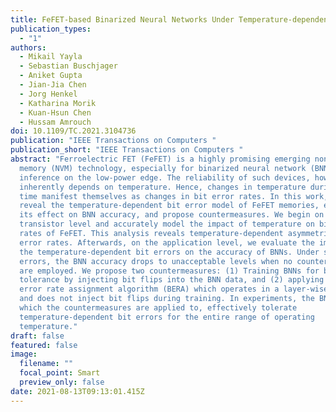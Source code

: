 ```yaml
---
title: FeFET-based Binarized Neural Networks Under Temperature-dependent Bit Errors
publication_types:
  - "1"
authors:
  - Mikail Yayla
  - Sebastian Buschjager
  - Aniket Gupta
  - Jian-Jia Chen
  - Jorg Henkel
  - Katharina Morik
  - Kuan-Hsun Chen
  - Hussam Amrouch
doi: 10.1109/TC.2021.3104736
publication: "IEEE Transactions on Computers "
publication_short: "IEEE Transactions on Computers "
abstract: "Ferroelectric FET (FeFET) is a highly promising emerging non-volatile
  memory (NVM) technology, especially for binarized neural network (BNN)
  inference on the low-power edge. The reliability of such devices, however,
  inherently depends on temperature. Hence, changes in temperature during run
  time manifest themselves as changes in bit error rates. In this work, we
  reveal the temperature-dependent bit error model of FeFET memories, evaluate
  its effect on BNN accuracy, and propose countermeasures. We begin on the
  transistor level and accurately model the impact of temperature on bit error
  rates of FeFET. This analysis reveals temperature-dependent asymmetric bit
  error rates. Afterwards, on the application level, we evaluate the impact of
  the temperature-dependent bit errors on the accuracy of BNNs. Under such bit
  errors, the BNN accuracy drops to unacceptable levels when no countermeasures
  are employed. We propose two countermeasures: (1) Training BNNs for bit error
  tolerance by injecting bit flips into the BNN data, and (2) applying a bit
  error rate assignment algorithm (BERA) which operates in a layer-wise manner
  and does not inject bit flips during training. In experiments, the BNNs, to
  which the countermeasures are applied to, effectively tolerate
  temperature-dependent bit errors for the entire range of operating
  temperature."
draft: false
featured: false
image:
  filename: ""
  focal_point: Smart
  preview_only: false
date: 2021-08-13T09:13:01.415Z
---
```

